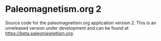 # Paleomagnetism.org 2

Source code for the paleomagnetism.org application version 2. This is an unreleased version under development and can be found at https://beta.paleomagnetism.org.
